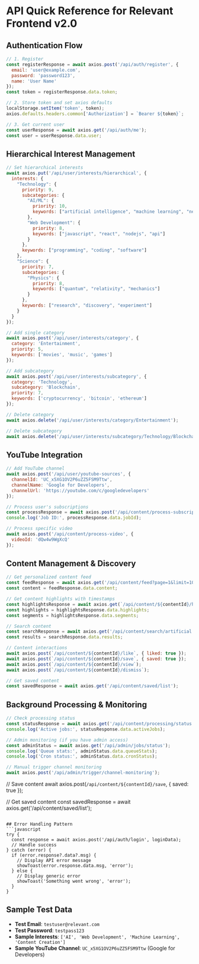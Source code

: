 # API Quick Reference for Relevant Frontend v2.0

## Authentication Flow
```javascript
// 1. Register
const registerResponse = await axios.post('/api/auth/register', {
  email: 'user@example.com',
  password: 'password123',
  name: 'User Name'
});
const token = registerResponse.data.token;

// 2. Store token and set axios defaults
localStorage.setItem('token', token);
axios.defaults.headers.common['Authorization'] = `Bearer ${token}`;

// 3. Get current user
const userResponse = await axios.get('/api/auth/me');
const user = userResponse.data.user;
```

## Hierarchical Interest Management
```javascript
// Set hierarchical interests
await axios.put('/api/user/interests/hierarchical', {
  interests: {
    "Technology": {
      priority: 9,
      subcategories: {
        "AI/ML": {
          priority: 10,
          keywords: ["artificial intelligence", "machine learning", "neural networks"]
        },
        "Web Development": {
          priority: 8,
          keywords: ["javascript", "react", "nodejs", "api"]
        }
      },
      keywords: ["programming", "coding", "software"]
    },
    "Science": {
      priority: 7,
      subcategories: {
        "Physics": {
          priority: 8,
          keywords: ["quantum", "relativity", "mechanics"]
        }
      },
      keywords: ["research", "discovery", "experiment"]
    }
  }
});

// Add single category
await axios.post('/api/user/interests/category', {
  category: 'Entertainment',
  priority: 5,
  keywords: ['movies', 'music', 'games']
});

// Add subcategory
await axios.post('/api/user/interests/subcategory', {
  category: 'Technology',
  subcategory: 'Blockchain',
  priority: 7,
  keywords: ['cryptocurrency', 'bitcoin', 'ethereum']
});

// Delete category
await axios.delete('/api/user/interests/category/Entertainment');

// Delete subcategory
await axios.delete('/api/user/interests/subcategory/Technology/Blockchain');
```

## YouTube Integration
```javascript
// Add YouTube channel
await axios.post('/api/user/youtube-sources', {
  channelId: 'UC_x5XG1OV2P6uZZ5FSM9Ttw',
  channelName: 'Google for Developers',
  channelUrl: 'https://youtube.com/c/googledevelopers'
});

// Process user's subscriptions
const processResponse = await axios.post('/api/content/process-subscriptions');
console.log('Job ID:', processResponse.data.jobId);

// Process specific video
await axios.post('/api/content/process-video', {
  videoId: 'dQw4w9WgXcQ'
});
```

## Content Management & Discovery
```javascript
// Get personalized content feed
const feedResponse = await axios.get('/api/content/feed?page=1&limit=10&minRelevance=0.7');
const content = feedResponse.data.content;

// Get content highlights with timestamps
const highlightsResponse = await axios.get(`/api/content/${contentId}/highlights`);
const highlights = highlightsResponse.data.highlights;
const segments = highlightsResponse.data.segments;

// Search content
const searchResponse = await axios.get('/api/content/search/artificial intelligence');
const results = searchResponse.data.results;

// Content interactions
await axios.post(`/api/content/${contentId}/like`, { liked: true });
await axios.post(`/api/content/${contentId}/save`, { saved: true });
await axios.post(`/api/content/${contentId}/view`);
await axios.post(`/api/content/${contentId}/dismiss`);

// Get saved content
const savedResponse = await axios.get('/api/content/saved/list');
```

## Background Processing & Monitoring
```javascript
// Check processing status
const statusResponse = await axios.get('/api/content/processing/status');
console.log('Active jobs:', statusResponse.data.activeJobs);

// Admin monitoring (if you have admin access)
const adminStatus = await axios.get('/api/admin/jobs/status');
console.log('Queue stats:', adminStatus.data.queueStats);
console.log('Cron status:', adminStatus.data.cronStatus);

// Manual trigger channel monitoring
await axios.post('/api/admin/trigger/channel-monitoring');
```

// Save content
await axios.post(`/api/content/${contentId}/save`, { saved: true });

// Get saved content
const savedResponse = await axios.get('/api/content/saved/list');
```

## Error Handling Pattern
```javascript
try {
  const response = await axios.post('/api/auth/login', loginData);
  // Handle success
} catch (error) {
  if (error.response?.data?.msg) {
    // Display API error message
    showToast(error.response.data.msg, 'error');
  } else {
    // Display generic error
    showToast('Something went wrong', 'error');
  }
}
```

## Sample Test Data
- **Test Email**: `testuser@relevant.com`
- **Test Password**: `testpass123`
- **Sample Interests**: `['AI', 'Web Development', 'Machine Learning', 'Content Creation']`
- **Sample YouTube Channel**: `UC_x5XG1OV2P6uZZ5FSM9Ttw` (Google for Developers)
